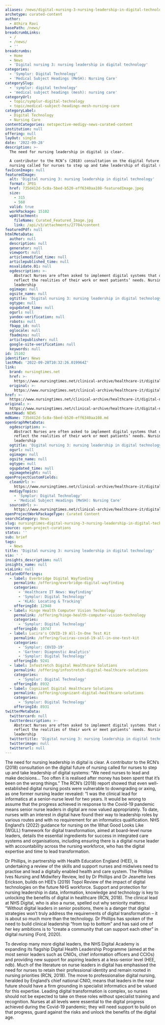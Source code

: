 ```yaml
---
aliases: /news/digital-nursing-3-nursing-leadership-in-digital-technology
archetype: curated-content
author:
  - Athira Ravi
basePath: /news/
breadcrumbLinks:
  - /
  - /news/
  - ''
breadcrumbs:
  - Home
  - News
  - 'Digital nursing 3: nursing leadership in digital technology'
categories:
  - 'Symplur: Digital Technology'
  - 'Medical Subject Headings (MeSH): Nursing Care'
categorySlug:
  - 'symplur: digital technology'
  - 'medical subject headings (mesh): nursing care'
categoryUrl:
  - topic/symplur-digital-technology
  - topic/medical-subject-headings-mesh-nursing-care
categoryLabel:
  - Digital Technology
  - Nursing Care
contentCategories: netspective-medigy-news-curated-content
institution: null
offering: null
layOut: single
date: '2022-09-28'
description: >-
  The need for nursing leadership in digital is clear.

  A contributor to the RCN’s (2018) consultation on the digital future of
  nursing called for nurses to step up and take leadership of digital systems
favIconImage: null
featuredImage:
  alt: 'Digital nursing 3: nursing leadership in digital technology'
  format: JPEG
  href: 735d412d-5c8a-5bed-b520-eff6340aa108-featuredImage.jpeg
  size:
    - 315
    - 560
  valid: true
  workPackage: 15102
  wpAttachment:
    fileName: Curated_Featured_Image.jpg
    link: /api/v3/attachments/27704/content
featuredPdf: null
htmlMetaData:
  author: null
  description: null
  generator: null
  viewport: null
  articlemodified_time: null
  articlepublished_time: null
  msvalidate.01: null
  ogdescription: >-
    Abstract Nurses are often asked to implement digital systems that do not
    reflect the realities of their work or meet patients’ needs. Nursing
    leadership
  ogimage: null
  ogsite_name: null
  ogtitle: 'Digital nursing 3: nursing leadership in digital technology'
  ogtype: null
  ogupdated_time: null
  ogurl: null
  yandex-verification: null
  robots: null
  fbapp_id: null
  oglocale: null
  fbadmins: null
  articlepublisher: null
  google-site-verification: null
  keywords: null
id: 15102
identifier: News
lastMod: '2022-09-28T10:32:26.019964Z'
link:
  brand: nursingtimes.net
  href: >-
    https://www.nursingtimes.net/clinical-archive/healthcare-it/digital-nursing-3-nursing-leadership-in-digital-technology-26-09-2022/
  original: >-
    https://www.nursingtimes.net/clinical-archive/healthcare-it/digital-nursing-3-nursing-leadership-in-digital-technology-26-09-2022/
href: >-
  https://www.nursingtimes.net/clinical-archive/healthcare-it/digital-nursing-3-nursing-leadership-in-digital-technology-26-09-2022/
original: >-
  https://www.nursingtimes.net/clinical-archive/healthcare-it/digital-nursing-3-nursing-leadership-in-digital-technology-26-09-2022/
mastHead: NEWS
mdName: 735d412d-5c8a-5bed-b520-eff6340aa108.md
openGraphMetaData:
  ogdescription: >-
    Abstract Nurses are often asked to implement digital systems that do not
    reflect the realities of their work or meet patients’ needs. Nursing
    leadership
  ogtitle: 'Digital nursing 3: nursing leadership in digital technology'
  ogurl: null
  ogimage: null
  ogsite_name: null
  ogtype: null
  ogupdated_time: null
  ogimageheight: null
openProjectCustomFields:
  cleanUrl: >-
    https://www.nursingtimes.net/clinical-archive/healthcare-it/digital-nursing-3-nursing-leadership-in-digital-technology-26-09-2022/
  medigyTopics:
    - 'Symplur: Digital Technology'
    - 'Medical Subject Headings (MeSH): Nursing Care'
  sourceUrl: >-
    https://www.nursingtimes.net/clinical-archive/healthcare-it/digital-nursing-3-nursing-leadership-in-digital-technology-26-09-2022/
openProjectWorkPackageType: Curated Content
searchCategory: News
slug: nursingtimes-digital-nursing-3-nursing-leadership-in-digital-technology
source: open-project-curations
status: ''
sub: brief
tags:
  - News
title: 'Digital nursing 3: nursing leadership in digital technology'
via: ' '
insights_description: null
insights_name: null
viaLink: null
relatedOfferings:
  - label: Everbridge Digital Wayfinding
    permalink: /offering/everbridge-digital-wayfinding
    categories:
      - 'Healthcare IT News: Wayfinding'
      - 'Symplur: Digital Technology'
      - 'KLAS: Locating & Tracking'
    offeringId: 12948
  - label: Hinge Health Computer Vision Technology
    permalink: /offering/hinge-health-computer-vision-technology
    categories:
      - 'Symplur: Digital Technology'
    offeringId: 10747
  - label: Lucira's COVID-19 All-In-One Test Kit
    permalink: /offering/luciras-covid-19-all-in-one-test-kit
    categories:
      - 'Symplur: COVID-19'
      - 'Gartner: Diagnostic Analytics'
      - 'Symplur: Digital Technology'
    offeringId: 9241
  - label: Infostretch Digital Healthcare Solutions
    permalink: /offering/infostretch-digital-healthcare-solutions
    categories:
      - 'Symplur: Digital Technology'
    offeringId: 8932
  - label: Cognizant Digital Healthcare Solutions
    permalink: /offering/cognizant-digital-healthcare-solutions
    categories:
      - 'Symplur: Digital Technology'
    offeringId: 8931
twitterMetaData:
  twittercard: null
  twitterdescription: >-
    Abstract Nurses are often asked to implement digital systems that do not
    reflect the realities of their work or meet patients’ needs. Nursing
    leadership
  twittertitle: 'Digital nursing 3: nursing leadership in digital technology'
  twitterimage: null
  twitterurl: null
---
```

<p>The need for nursing leadership in digital is clear.
A contributor to the RCN’s (2018) consultation on the digital future of nursing called for nurses to step up and take leadership of digital systems: “We need nurses to lead and make decisions… Too often it is realised after money has been spent that it’s been on the wrong things.”
The RCN’s (2018) report showed that even well-established digital nursing posts were vulnerable to downgrading or axing, as one former nursing leader revealed: “I was the clinical lead for informatics at a senior-nurse level for two years.
It would be wrong to assume that the progress achieved in response to the Covid-19 pandemic means senior nurse leaders in digital are now valued appropriately.
To date, nurses with an interest in digital have found their way to leadership roles by various routes and with no requirement for an informatics qualification.
NHS England’s (2022) guidance for nursing on the What Good Looks Like (WGLL) framework for digital transformation, aimed at board-level nurse leaders, details the essential ingredients for success in integrated care systems and organisations, including ensuring there is a digital nurse leader with accountability across the nursing workforce, who has the digital expertise and time to lead transformation.
</p><p>Dr Phillips, in partnership with Health Education England (HEE), is undertaking a review of the skills and support nurses and midwives need to practise and lead a digitally enabled health and care system.
The Phillips Ives Nursing and Midwifery Review, led by Dr Phillips and Dr Jeanette Ives Erickson, builds on HEE’s (2019) Topol Review of the impact of digital technologies on the future NHS workforce.
Support and protection for nursing leadership in data, information, knowledge and technology is key to unlocking the benefits of digital in healthcare (RCN, 2018).
The clinical lead at NHS Digital, who is also a nurse, spelled out why seniority matters: “Without digital leaders in senior positions, there is a danger that digital strategies won’t truly address the requirements of digital transformation – it is about so much more than the technology.
Dr Phillips has spoken of the need to build clinical leadership “from top to bottom” and has said one of her key ambitions is to “create a community that can support each other” in digital nursing (Ford, 2020).
</p><p>To develop many more digital leaders, the NHS Digital Academy is expanding its flagship Digital Health Leadership Programme (aimed at the most senior leaders such as CNIOs, chief information officers and CCIOs) and providing new support for aspiring leaders at a less-senior level (HEE, ndb).
Much of the literature on nurse leaders in digital has emphasised the need for nurses to retain their professional identity and remain rooted in nursing priorities (RCN, 2018).
The move to professionalise digital nursing, heralded by England’s chief national CNIO, means that leaders in the near future should have a firm grounding in specialist informatics and be valued for this expertise.
Leading digital transformation is complex, so nurses should not be expected to take on these roles without specialist training and recognition.
Nurses at all levels were essential to the digital progress achieved during the Covid-19 pandemic; they will need support to build on that progress, guard against the risks and unlock the benefits of the digital age.</p>